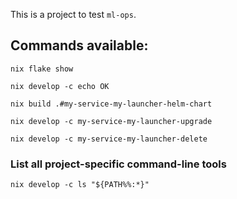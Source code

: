 This is a project to test `ml-ops`.

## Commands available:

```
nix flake show
```

```
nix develop -c echo OK
```

```
nix build .#my-service-my-launcher-helm-chart
```

```
nix develop -c my-service-my-launcher-upgrade
```

```
nix develop -c my-service-my-launcher-delete
```

### List all project-specific command-line tools

```
nix develop -c ls "${PATH%%:*}"
```
